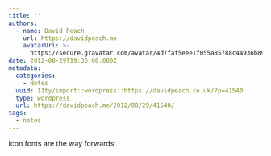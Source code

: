 ```yaml
---
title: ''
authors:
  - name: David Peach
    url: https://davidpeach.me
    avatarUrl: >-
      https://secure.gravatar.com/avatar/4d7faf5eee1f055a85788c44936b8995eaab6dfb004e7854ec747ccb272e91ee?s=96&d=mm&r=g
date: 2012-08-29T19:36:00.000Z
metadata:
  categories:
    - Notes
  uuid: 11ty/import::wordpress::https://davidpeach.co.uk/?p=41540
  type: wordpress
  url: https://davidpeach.me/2012/08/29/41540/
tags:
  - notes
---
```

Icon fonts are the way forwards!